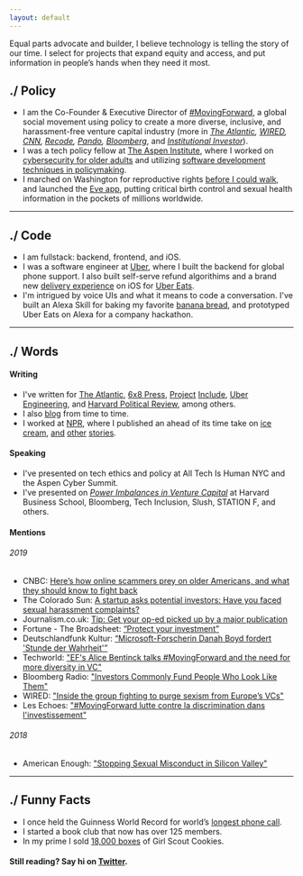 ```yaml
---
layout: default
---
```


Equal parts advocate and builder, I believe technology is telling the story of our time. I select for projects that expand equity and access, and put information in people’s hands when they need it most.

## ./ Policy
*   I am the Co-Founder & Executive Director of [#MovingForward](https://wearemovingforward.github.io/), a global social movement using policy to create a more diverse, inclusive, and harassment-free venture capital industry (more in _[The Atlantic](https://www.theatlantic.com/ideas/archive/2019/09/change-harassment-silicon-valley-change-law/597373/), [WIRED](https://www.wired.co.uk/article/movingforward-sexism-vc-ellen-pao), [CNN](https://money.cnn.com/2018/03/08/technology/movingforward-tech-vc-harassment/index.html), [Recode](https://www.recode.net/2018/3/8/17094632/venture-capital-sexual-harassment-policies-moving-forward-directory), [Pando](https://pando.com/2018/03/08/beyond-metoo-new-initiative-movingforward-seeks-hold-newly-shaken-silicon-valley-accountable/), [Bloomberg](https://www.bloomberg.com/news/videos/2018-03-22/next-steps-for-movingforward-and-metoo-video)_, and _[Institutional Investor](https://www.institutionalinvestor.com/article/b17hndr10zmwwb/venture-capital-has-a-%E2%80%98metoo%E2%80%99-problem-have-investors-been-ignoring-it)_).
*   I was a tech policy fellow at [The Aspen Institute](https://aspentechpolicyhub.org), where I worked on [cybersecurity for older adults](https://www.cnbc.com/2019/11/23/new-research-pinpoints-how-elderly-people-are-targeted-in-online-scams.html?fbclid=IwAR0oNY5QvkxLxC1ojg7a3_TQYeKfrKwj9jpyNW4IAp58zYXvgDRRSmvSRQg) and utilizing [software development techniques in policymaking](https://www.aspentechpolicyhub.org/project/test-driven-development/).
*   I marched on Washington for reproductive rights [before I could walk](https://medium.com/@GlowHQ/the-womens-march-a-reflection-d7bb4049e5ee), and launched the [Eve app](https://glowing.com/eve), putting critical birth control and sexual health information in the pockets of millions worldwide.

* * *

## ./ Code
*   I am fullstack: backend, frontend, and iOS.
*   I was a software engineer at [Uber](https://www.uber.com/), where I built the backend for global phone support. I also built self-serve refund algorithims and a brand new [delivery experience](https://mashable.com/article/uber-eats-redesign-app-progress-tracking/#UOO8659wMaq1) on iOS for [Uber Eats](https://www.ubereats.com/en-US/). 
*   I'm intrigued by voice UIs and what it means to code a conversation. I've built an Alexa Skill for baking my favorite [banana bread](https://www.amazon.com/dp/B0769CBWM1/ref=sr_1_1?s=digital-skills&ie=UTF8&qid=1507656315&sr=1-1&keywords=chocolate+banana+bread+recipe), and prototyped Uber Eats on Alexa for a company hackathon.


* * *

## ./ Words

#### Writing
*   I've written for [The Atlantic](https://www.theatlantic.com/ideas/archive/2019/09/change-harassment-silicon-valley-change-law/597373/), [6x8 Press](https://www.sixbyeightpress.com/co-development/), [Project](https://medium.com/projectinclude/guidelines-for-vcs-writing-discrimination-harassment-policies-397d0823900a) [Include](https://medium.com/projectinclude/guidelines-for-vcs-establishing-reporting-contacts-1d2cd51dc67c), [Uber Engineering](https://eng.uber.com/author/ginny-fahs/), and [Harvard Political Review](http://harvardpolitics.com/books-arts/sandbergs-social-movement-formula-leaning-in-for-leadership/), among others.
*   I also [blog](https://medium.com/@ginnyfahs) from time to time.
*   I worked at [NPR](https://www.npr.org/), where I published an ahead of its time take on [ice cream]((https://www.npr.org/sections/thesalt/2013/08/01/207859069/move-over-dippin-dots-five-futuristic-ice-creams)), [and](https://www.npr.org/sections/thetwo-way/2013/06/26/196024443/after-drifting-for-hours-on-arctic-ice-floe-20-tourists-are-safe) [other](https://www.npr.org/sections/thetwo-way/2013/06/20/193978665/u-s-army-to-scrap-7-billion-in-equipment-in-afghanistan) [stories](https://www.npr.org/templates/story/story.php?storyId=205548317).

#### Speaking
*   I've presented on tech ethics and policy at All Tech Is Human NYC and the Aspen Cyber Summit.
*   I've presented on _[Power Imbalances in Venture Capital](https://www.youtube.com/watch?v=-4rP8hG1TbY)_ at Harvard Business School, Bloomberg, Tech Inclusion, Slush, STATION F, and others.

#### Mentions
###### 2019
*   CNBC: [Here’s how online scammers prey on older Americans, and what they should know to fight back](https://www.cnbc.com/2019/11/23/new-research-pinpoints-how-elderly-people-are-targeted-in-online-scams.html?fbclid=IwAR0oNY5QvkxLxC1ojg7a3_TQYeKfrKwj9jpyNW4IAp58zYXvgDRRSmvSRQg)
*   The Colorado Sun: [A startup asks potential investors: Have you faced sexual harassment complaints?](https://coloradosun.com/2019/10/23/to-ward-off-unsavory-investors-female-founders-of-denver-startup-always-ask-have-you-faced-sexual-harassment-complaints/)
*   Journalism.co.uk: [Tip: Get your op-ed picked up by a major publication](https://www.journalism.co.uk/tip-of-the-day/tip-get-your-op-ed-chosen-by-a-major-publication/s419/a745778/)
*   Fortune - The Broadsheet: [“Protect your investment”](https://fortune.com/2019/09/06/4-business-leaders-on-addressing-the-climate-crisis-the-broadsheet/)
*   Deutschlandfunk Kultur: [“Microsoft-Forscherin Danah Boyd fordert 'Stunde der Wahrheit'”](https://www.deutschlandfunkkultur.de/nach-epstein-affaere-am-mit-microsoft-forscherin-danah-boyd.1264.de.html?dram:article_id=459851)
*   Techworld: ["EF's Alice Bentinck talks #MovingForward and the need for more diversity in VC"](https://www.techworld.com/careers/efs-alice-bentinck-talks-movingforward-diversity-3698391/)
*   Bloomberg Radio: ["Investors Commonly Fund People Who Look Like Them"](https://www.bloomberg.com/news/audio/2019-04-04/investors-commonly-fund-people-who-look-like-them-radio)
*   WIRED: ["Inside the group fighting to purge sexism from Europe’s VCs"](https://www.wired.co.uk/article/movingforward-sexism-vc-ellen-pao)
*   Les Echoes: ["#MovingForward lutte contre la discrimination dans l'investissement"](https://business.lesechos.fr/entrepreneurs/financer-sa-creation/0600846192080-movingforward-se-lance-en-europe-pour-combattre-la-discrimination-dans-l-investissement-327610.php)

###### 2018 
*   American Enough: ["Stopping Sexual Misconduct in Silicon Valley"](https://americanenoughpodcast.com/2018/07/stopping-sexual-misconduct-in-silicon-valley-with-the-co-founders-of-movingforward/)

* * *

## ./ Funny Facts
*   I once held the Guinness World Record for world’s [longest phone call](https://www.thecrimson.com/article/2012/1/23/world-record-longest-phone-call/).
*   I started a book club that now has over 125 members.
*   In my prime I sold [18,000 boxes](https://www.ajc.com/news/photos/girl-scout-cookies-for-the-troops/ZPz9VUs5CMq82WBfa0fz2J/) of Girl Scout Cookies.



#### Still reading? Say hi on [Twitter](https://twitter.com/ginnyfahs).
